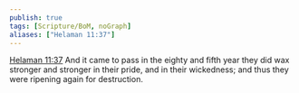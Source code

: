 ```yaml
---
publish: true
tags: [Scripture/BoM, noGraph]
aliases: ["Helaman 11:37"]
---
```

[Helaman 11:37](https://churchofjesuschrist.org/study/scriptures/bofm/hel/11?lang=eng&id=p37#p37) And it came to pass in the eighty and fifth year they did wax stronger and stronger in their pride, and in their wickedness; and thus they were ripening again for destruction.
